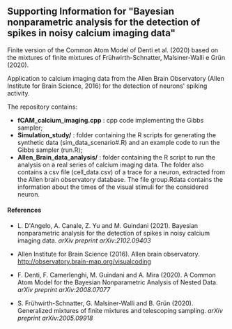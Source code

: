 ## Supporting Information for "Bayesian nonparametric analysis for the detection of spikes in noisy calcium imaging data"

Finite version of the Common Atom Model of Denti et al. (2020) based on the mixtures of finite mixtures of Frühwirth-Schnatter, Malsiner-Walli e Grün (2020).

Application to calcium imaging data from the Allen Brain Observatory (Allen  Institute  for  Brain  Science,  2016) for the detection of neurons' spiking activity.



The repository contains:
- **fCAM_calcium_imaging.cpp** : cpp code implementing the Gibbs sampler;
- **Simulation_study/** : folder containing the R scripts for generating the synthetic data (sim_data_scenario#.R) and an example code to run the Gibbs sampler (run.R);
- **Allen_Brain_data_analysis/** : folder containing the R script to run the analysis on a real series of calcium imaging data. The folder also contains a csv file (cell_data.csv) of a trace for a neuron, extracted from the Allen brain observatory database. The file group.Rdata contains the information about the times of the visual stimuli for the considered neuron.

#### References
- L. D'Angelo, A. Canale, Z. Yu and M. Guindani (2021). Bayesian nonparametric analysis for the detection of spikes in noisy calcium imaging data. *arXiv preprint arXiv:2102.09403*

- Allen Institute for Brain Science (2016). Allen brain observatory.  http://observatory.brain-map.org/visualcoding

- F. Denti, F. Camerlenghi, M. Guindani and A. Mira (2020). A Common Atom Model for the Bayesian Nonparametric Analysis of Nested Data. *arXiv preprint arXiv:2008.07077*

- S. Frühwirth-Schnatter, G. Malsiner-Walli and B. Grün (2020). Generalized mixtures of finite mixtures and telescoping sampling. *arXiv preprint arXiv:2005.09918*
